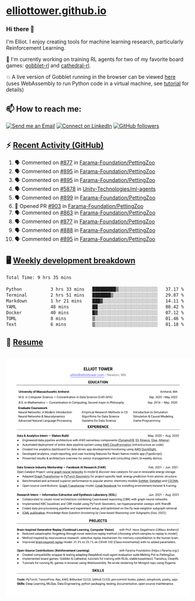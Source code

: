 # [elliottower.github.io](https://github.com/elliottower/elliottower.github.io)

### Hi there 👋

I'm Elliot. I enjoy creating tools for machine learning research, particularly Reinforcement Learning. 

🚀 I'm currently working on training RL agents for two of my favorite board games: [gobblet-rl](https://github.com/elliottower/gobblet-rl) and [cathedral-rl](https://github.com/elliottower/cathedral-rl). 

💥 A live version of Gobblet running in the browser can be viewed [here](https://elliottower.github.io/gobblet-rl/) (uses WebAssembly to run Python code in a virtual machine, see [tutorial](https://github.com/elliottower/gobblet-rl/blob/main/tutorials/WebAssembly/web_assembly.md) for details)


## 📫 How to reach me:

 [![Send me an Email](https://img.shields.io/badge/email-elliot%40elliottower.com-blue)](mailto:elliot@elliottower.com)
 [![Connect on LinkedIn](https://img.shields.io/badge/--linkedin?label=LinkedIn&logo=LinkedIn&style=social)](https://www.linkedin.com/in/elliot-tower)
 [![GitHub followers](https://img.shields.io/github/followers/elliottower?style=social)](https://github.com/elliottower/)
 

## ⚡ [Recent Activity (GitHub)](https://github.com/elliottower)

<!--START_SECTION:activity-->
1. 🗣 Commented on [#877](https://github.com/Farama-Foundation/PettingZoo/issues/877) in [Farama-Foundation/PettingZoo](https://github.com/Farama-Foundation/PettingZoo)
2. 🗣 Commented on [#895](https://github.com/Farama-Foundation/PettingZoo/issues/895) in [Farama-Foundation/PettingZoo](https://github.com/Farama-Foundation/PettingZoo)
3. 🗣 Commented on [#895](https://github.com/Farama-Foundation/PettingZoo/issues/895) in [Farama-Foundation/PettingZoo](https://github.com/Farama-Foundation/PettingZoo)
4. 🗣 Commented on [#5878](https://github.com/Unity-Technologies/ml-agents/issues/5878) in [Unity-Technologies/ml-agents](https://github.com/Unity-Technologies/ml-agents)
5. 🗣 Commented on [#899](https://github.com/Farama-Foundation/PettingZoo/issues/899) in [Farama-Foundation/PettingZoo](https://github.com/Farama-Foundation/PettingZoo)
6. 💪 Opened PR [#903](https://github.com/Farama-Foundation/PettingZoo/pull/903) in [Farama-Foundation/PettingZoo](https://github.com/Farama-Foundation/PettingZoo)
7. 🗣 Commented on [#863](https://github.com/Farama-Foundation/PettingZoo/issues/863) in [Farama-Foundation/PettingZoo](https://github.com/Farama-Foundation/PettingZoo)
8. 🗣 Commented on [#877](https://github.com/Farama-Foundation/PettingZoo/issues/877) in [Farama-Foundation/PettingZoo](https://github.com/Farama-Foundation/PettingZoo)
9. 🗣 Commented on [#888](https://github.com/Farama-Foundation/PettingZoo/issues/888) in [Farama-Foundation/PettingZoo](https://github.com/Farama-Foundation/PettingZoo)
10. 🗣 Commented on [#895](https://github.com/Farama-Foundation/PettingZoo/issues/895) in [Farama-Foundation/PettingZoo](https://github.com/Farama-Foundation/PettingZoo)
<!--END_SECTION:activity-->


## 🖥️ [Weekly development breakdown](https://wakatime.com/@elliottower)
<!--START_SECTION:waka-->

```text
Total Time: 9 hrs 35 mins

Python           3 hrs 33 mins   █████████▒░░░░░░░░░░░░░░░   37.17 %
Terminal         2 hrs 51 mins   ███████▒░░░░░░░░░░░░░░░░░   29.87 %
Markdown         1 hr 21 mins    ███▓░░░░░░░░░░░░░░░░░░░░░   14.11 %
YAML             48 mins         ██░░░░░░░░░░░░░░░░░░░░░░░   08.42 %
Docker           40 mins         █▓░░░░░░░░░░░░░░░░░░░░░░░   07.12 %
TOML             8 mins          ▒░░░░░░░░░░░░░░░░░░░░░░░░   01.46 %
Text             6 mins          ▒░░░░░░░░░░░░░░░░░░░░░░░░   01.18 %
```

<!--END_SECTION:waka-->


## 📄 [Resume](https://elliottower.github.io/src/pdf/resume.pdf)

<!-- PDF-TO-MARKDOWN:START -->
![Page 1](src/png/page1.png "Page 1")
---
<!-- PDF-TO-MARKDOWN:END -->
